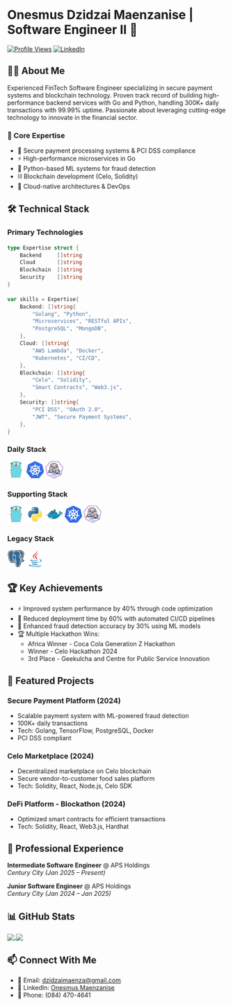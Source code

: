 # Onesmus Dzidzai Maenzanise | Software Engineer II 🚀

[![Profile Views](https://komarev.com/ghpvc/?username=oni1997code&label=Profile%20views&color=0e75b6&style=flat)](https://github.com/oni1997)
[![LinkedIn](https://img.shields.io/badge/LinkedIn-Connect-blue)](https://www.linkedin.com/in/onesmus-maenzanise-100432252/)

## 👨‍💻 About Me

Experienced FinTech Software Engineer specializing in secure payment systems and blockchain technology. Proven track record of building high-performance backend services with Go and Python, handling 300K+ daily transactions with 99.99% uptime. Passionate about leveraging cutting-edge technology to innovate in the financial sector.

### 🎯 Core Expertise
- 🔐 Secure payment processing systems & PCI DSS compliance
- ⚡ High-performance microservices in Go
- 🐍 Python-based ML systems for fraud detection
- ⛓️ Blockchain development (Celo, Solidity)
- 🚀 Cloud-native architectures & DevOps

## 🛠 Technical Stack

### Primary Technologies
```go
type Expertise struct {
    Backend     []string
    Cloud       []string
    Blockchain  []string
    Security    []string
}

var skills = Expertise{
    Backend: []string{
        "Golang", "Python",
        "Microservices", "RESTful APIs",
        "PostgreSQL", "MongoDB",
    },
    Cloud: []string{
        "AWS Lambda", "Docker",
        "Kubernetes", "CI/CD",
    },
    Blockchain: []string{
        "Celo", "Solidity",
        "Smart Contracts", "Web3.js",
    },
    Security: []string{
        "PCI DSS", "OAuth 2.0",
        "JWT", "Secure Payment Systems",
    },
}
```
### Daily Stack
<p>
  <img src="https://raw.githubusercontent.com/devicons/devicon/master/icons/go/go-original.svg" alt="go" width="40" height="40"/>
  <img src="https://raw.githubusercontent.com/devicons/devicon/master/icons/kubernetes/kubernetes-plain.svg" alt="kubernetes" width="40" height="40"/>
<img src="https://raw.githubusercontent.com/devicons/devicon/master/icons/podman/podman-original.svg" alt="podman" width="40" height="40"/>
</p>

### Supporting Stack
<p>
  <img src="https://raw.githubusercontent.com/devicons/devicon/master/icons/go/go-original.svg" alt="go" width="40" height="40"/>
  <img src="https://raw.githubusercontent.com/devicons/devicon/master/icons/python/python-original.svg" alt="python" width="40" height="40"/>
  <img src="https://raw.githubusercontent.com/devicons/devicon/master/icons/docker/docker-original.svg" alt="docker" width="40" height="40"/>
  <img src="https://raw.githubusercontent.com/devicons/devicon/master/icons/kubernetes/kubernetes-plain.svg" alt="kubernetes" width="40" height="40"/>
<img src="https://raw.githubusercontent.com/devicons/devicon/master/icons/podman/podman-original.svg" alt="podman" width="40" height="40"/>
</p>

### Legacy Stack
<p>
  <img src="https://raw.githubusercontent.com/devicons/devicon/master/icons/postgresql/postgresql-original.svg" alt="postgresql" width="40" height="40"/>
<img src="https://raw.githubusercontent.com/devicons/devicon/master/icons/java/java-original.svg" alt="java" width="40" height="40"/>
</p>

## 🏆 Key Achievements

- ⚡ Improved system performance by 40% through code optimization
- 🚀 Reduced deployment time by 60% with automated CI/CD pipelines
- 🤖 Enhanced fraud detection accuracy by 30% using ML models
- 🏆 Multiple Hackathon Wins:
  - Africa Winner - Coca Cola Generation Z Hackathon
  - Winner - Celo Hackathon 2024
  - 3rd Place - Geekulcha and Centre for Public Service Innovation

## 🚀 Featured Projects

### Secure Payment Platform (2024)
- Scalable payment system with ML-powered fraud detection
- 100K+ daily transactions
- Tech: Golang, TensorFlow, PostgreSQL, Docker
- PCI DSS compliant

### Celo Marketplace (2024)
- Decentralized marketplace on Celo blockchain
- Secure vendor-to-customer food sales platform
- Tech: Solidity, React, Node.js, Celo SDK

### DeFi Platform - Blockathon (2024)
- Optimized smart contracts for efficient transactions
- Tech: Solidity, React, Web3.js, Hardhat

## 💼 Professional Experience

**Intermediate Software Engineer** @ APS Holdings  
*Century City (Jan 2025 – Present)*

**Junior Software Engineer** @ APS Holdings  
*Century City (Jan 2024 – Jan 2025)*

## 📊 GitHub Stats

<a href="https://github.com/anuraghazra/github-readme-stats">
  <img height=200 align="center" src="https://github-readme-stats.vercel.app/api?username=oni1997&count_private=true&theme=midnight-purple&show_icons=true" />
</a>
<a href="https://github.com/anuraghazra/github-readme-stats">
  <img height=200 align="center" src="https://github-readme-stats.vercel.app/api/top-langs/?username=oni1997&layout=compact&langs_count=8&theme=midnight-purple&card_width=320" />
</a>

## 📫 Connect With Me

- 📧 Email: dzidzaimaenza@gmail.com
- 💼 LinkedIn: [Onesmus Maenzanise](https://www.linkedin.com/in/onesmus-maenzanise-100432252/)
- 📱 Phone: (084) 470-4641
